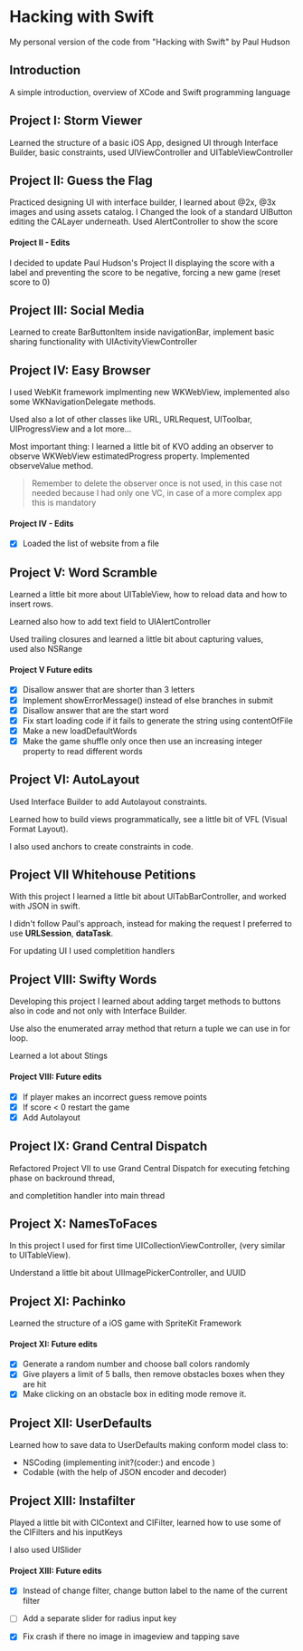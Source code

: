 # Hacking with Swift

My personal version of the code from "Hacking with Swift" by Paul Hudson

## Introduction

A simple introduction, overview of XCode and Swift programming language

## Project I: Storm Viewer

Learned the structure of a basic iOS App, designed UI through Interface Builder, basic constraints, used UIViewController and UITableViewController

## Project II: Guess the Flag

Practiced designing UI with interface builder, I learned about @2x, @3x images and using assets catalog. I Changed the look of a standard UIButton editing the CALayer underneath.
Used AlertController to show the score

#### Project II - Edits

I decided to update Paul Hudson's Project II displaying the score with a label and preventing the score to be negative, forcing a new game (reset score to 0)

## Project III: Social Media

Learned to create BarButtonItem inside navigationBar, implement basic sharing functionality with UIActivityViewController

## Project IV: Easy Browser

I used WebKit framework implmenting new WKWebView, implemented also some WKNavigationDelegate methods.  
  
Used also a lot of other classes like URL, URLRequest, UIToolbar, UIProgressView and a lot more...  
  
Most important thing: I learned a little bit of KVO adding an observer to observe WKWebView estimatedProgress property. Implemented observeValue method.

> Remember to delete the observer once is not used, in this case not needed because I had only one VC, in case of a more complex app this is mandatory

#### Project IV - Edits

- [x] Loaded the list of website from a file

## Project V: Word Scramble

Learned a little bit more about UITableView, how to reload data and how to insert rows.  
  
Learned also how to add text field to UIAlertController  
  
Used trailing closures and learned a little bit about capturing values,  
used also NSRange  

#### Project V Future edits

- [x] Disallow answer that are shorter than 3 letters
- [x] Implement showErrorMessage() instead of else branches in submit
- [x] Disallow answer that are the start word
- [x] Fix start loading code if it fails to generate the string using contentOfFile
- [x] Make a new loadDefaultWords
- [x] Make the game shuffle only once then use an increasing integer property to read different words

## Project VI: AutoLayout

Used Interface Builder to add Autolayout constraints.  
  
Learned how to build views programmatically, see a little bit of VFL (Visual Format Layout).  
  
I also used anchors to create constraints in code.

## Project VII Whitehouse Petitions

With this project I learned a little bit about UITabBarController, and worked with JSON in swift.  

I didn't follow Paul's approach, instead for making the request I preferred to use **URLSession**, **dataTask**.  
  
For updating UI I used completition handlers

## Project VIII: Swifty Words

Developing this project I learned about adding target methods to buttons also in code and not only with Interface Builder.  
  
Use also the enumerated array method that return a tuple we can use in for loop.

Learned a lot about Stings

#### Project VIII: Future edits

- [x] If player makes an incorrect guess remove points
- [x] If score < 0 restart the game
- [x] Add Autolayout

## Project IX: Grand Central Dispatch

Refactored Project VII to use Grand Central Dispatch for executing fetching phase on backround thread,  
  
and completition handler into main thread

## Project X: NamesToFaces

In this project I used for first time UICollectionViewController, (very similar to UITableView).  
  
Understand a little bit about UIImagePickerController, and UUID

## Project XI: Pachinko

Learned the structure of a iOS game with SpriteKit Framework

#### Project XI: Future edits

- [x] Generate a random number and choose ball colors randomly
- [x] Give players a limit of 5 balls, then remove obstacles boxes when they are hit
- [x] Make clicking on an obstacle box in editing mode remove it.

## Project XII: UserDefaults

Learned how to save data to UserDefaults making conform model class to:

- NSCoding (implementing init?(coder:) and encode )
- Codable (with the help of JSON encoder and decoder)

## Project XIII: Instafilter

Played a little bit with CIContext and CIFilter, learned how to use some of the CIFilters and his inputKeys

I also used UISlider

#### Project XIII: Future edits

- [x] Instead of change filter, change button label to the name of the current filter
- [ ] Add a separate slider for radius input key
- [x] Fix crash if there no image in imageview and tapping save

